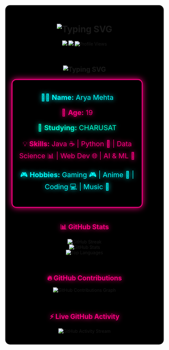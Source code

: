 <!-- 🚀 NEON GLOW GITHUB README 🚀 -->
<div style="background-color: black; padding: 20px; border-radius: 15px; text-align: center;">

  <!-- Typing Animation -->
  <h1 align="center">
    <img src="https://readme-typing-svg.herokuapp.com?font=Fira+Code&size=36&duration=2500&pause=1000&color=00FFD1&center=true&vCenter=true&width=800&lines=👾+Hello+World!+I'm+Arya+Mehta!;🚀+19+y/o+Developer+%7C+Tech+Enthusiast;💡+Passionate+about+AI,+Coding+%26+Cyberpunk;🔥+Building+Awesome+Projects!;🌟+Follow+for+More+Tech+Content!;" alt="Typing SVG" />
  </h1>

  <!-- GitHub Badges -->
  <p align="center">
    <img src="https://img.shields.io/github/followers/aryamehta0302?color=00FF7F&logo=GitHub&style=for-the-badge">
    <img src="https://img.shields.io/github/stars/aryamehta0302?color=00FFD1&logo=GitHub&style=for-the-badge">
    <img src="https://komarev.com/ghpvc/?username=aryamehta0302&color=FF007F&style=flat-square" alt="Profile Views">
  </p>

  <br>

  <!-- 🧑‍🚀 WHO AM I? - Cyberpunk Glow Edition -->
  <h2 align="center">
    <img src="https://readme-typing-svg.herokuapp.com?font=Fira+Code&size=30&duration=2500&pause=1000&color=FF007F&center=true&vCenter=true&width=800&lines=🧑‍🚀+Who+Am+I?;👨‍💻+Passionate+Developer!;🚀+AI+%26+Tech+Enthusiast;💻+Building+the+Future+One+Line+at+a+Time!" alt="Typing SVG" />
  </h2>

  <!-- Glowing Bio Section -->
  <div align="center" style="
    background: rgba(0, 0, 0, 0.9); 
    border: 3px solid #FF007F; 
    padding: 20px; 
    width: 80%;
    border-radius: 15px; 
    box-shadow: 0 0 20px #FF007F;
    font-size: 22px;
  ">
    <p style="color:#00FFFF; text-shadow: 0 0 15px #00FFFF;">
      👨‍💻 <strong>Name:</strong> Arya Mehta
    </p>
    <p style="color:#FF007F; text-shadow: 0 0 15px #FF007F;">
      🎂 <strong>Age:</strong> 19
    </p>
    <p style="color:#00FFD1; text-shadow: 0 0 15px #00FFD1;">
      🏢 <strong>Studying:</strong> CHARUSAT
    </p>
    <p style="color:#FF007F; text-shadow: 0 0 15px #FF007F;">
      💡 <strong>Skills:</strong> Java ☕ | Python 🐍 | Data Science 📊 | Web Dev 🌐 | AI & ML 🤖
    </p>
    <p style="color:#00FFFF; text-shadow: 0 0 15px #00FFFF;">
      🎮 <strong>Hobbies:</strong> Gaming 🎮 | Anime 🎌 | Coding 💻 | Music 🎵
    </p>
  </div>

  <br>

  <!-- 🚀 GITHUB STATS SECTION 🚀 -->
  <h2 align="center">
    <span style="color:#ff007f; text-shadow: 0 0 15px #ff007f;">📊 GitHub Stats</span>
  </h2>

  <p align="center">
    <img src="https://github-readme-streak-stats.herokuapp.com?user=aryamehta0302&theme=tokyonight&hide_border=true&date_format=M%20j%5B%2C%20Y%5D&background=000000&border=FF007F&stroke=00FFFF" alt="GitHub Streak">
    <br>
    <img src="https://github-readme-stats.vercel.app/api?username=aryamehta0302&show_icons=true&theme=tokyonight&hide_border=true&bg_color=000000&title_color=FF007F&text_color=00FFFF&icon_color=00FFD1" alt="GitHub Stats">
    <br>
    <img src="https://github-readme-stats.vercel.app/api/top-langs/?username=aryamehta0302&layout=compact&theme=tokyonight&hide_border=true&bg_color=000000&title_color=FF007F&text_color=00FFFF" alt="Top Languages">
  </p>

  <br>

  <!-- 🔥 CONTRIBUTIONS GRAPH 🔥 -->
  <h2 align="center">
    <span style="color:#ff007f; text-shadow: 0 0 15px #ff007f;">🔥 GitHub Contributions</span>
  </h2>

  <p align="center">
    <img src="https://github-readme-activity-graph.vercel.app/graph?username=aryamehta0302&bg_color=000000&color=00FFFF&line=FF007F&point=00FFD1&hide_border=true" alt="GitHub Contributions Graph">
  </p>

  <br>

  <!-- ⚡ LIVE GITHUB ACTIVITY -->
  <h2 align="center">
    <span style="color:#ff007f; text-shadow: 0 0 15px #ff007f;">⚡ Live GitHub Activity</span>
  </h2>
  <p align="center">
    <img src="https://github.com/aryamehta0302/aryamehta0302/raw/main/github-activity.svg" alt="GitHub Activity Stream">
  </p>

</div>
